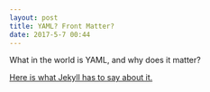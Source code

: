 ```yaml
---
layout: post
title: YAML? Front Matter?
date: 2017-5-7 00:44
---
```


What in the world is YAML, and why does it matter?

[Here is what Jekyll has to say about it.](https://jekyllrb.com/docs/frontmatter/)

